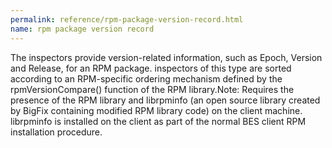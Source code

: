 ```yaml
---
permalink: reference/rpm-package-version-record.html
name: rpm package version record
---
```


The <rpm package version record> inspectors provide version-related information, such as Epoch, Version and Release, for an RPM package. inspectors of this type are sorted according to an RPM-specific ordering mechanism defined by the rpmVersionCompare() function of the RPM library.Note: Requires the presence of the RPM library and librpminfo (an open source library created by BigFix containing modified RPM library code) on the client machine. librpminfo is installed on the client as part of the normal BES client RPM installation procedure.